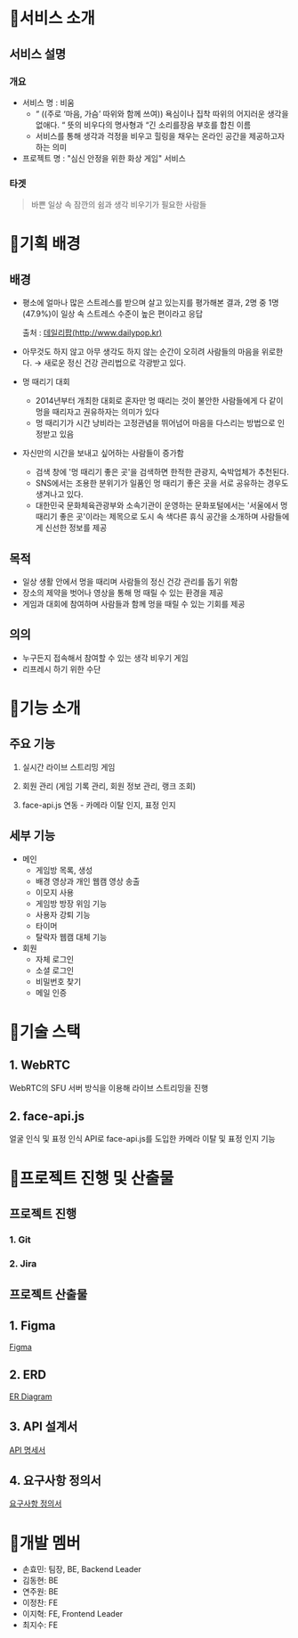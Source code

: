 

# 📌서비스 소개


## 서비스 설명


### 개요

- 서비스 명 : 비움
    - “  ((주로 ‘마음, 가슴’ 따위와 함께 쓰여)) 욕심이나 집착 따위의 어지러운 생각을 없애다. “ 뜻의 비우다의 명사형과 “긴 소리를장음 부호를 합친 이름
    - 서비스를 통해 생각과 걱정을 비우고 힐링을 채우는 온라인 공간을 제공하고자 하는 의미
- 프로젝트 명 : "심신 안정을 위한 화상 게임" 서비스

### 타겟

> 바쁜 일상 속 잠깐의 쉼과 생각 비우기가 필요한 사람들
> 


# 📌기획 배경


## 배경


- 평소에 얼마나 많은 스트레스를 받으며 살고 있는지를 평가해본 결과, 2명 중 1명(47.9%)이 일상 속 스트레스 수준이 높은 편이라고 응답
    
    출처 : [데일리팝(http://www.dailypop.kr)](https://www.dailypop.kr/news/articleView.html?idxno=53913)
    
- 아무것도 하지 않고 아무 생각도 하지 않는 순간이 오히려 사람들의 마음을 위로한다. → 새로운 정신 건강 관리법으로 각광받고 있다.
- 멍 때리기 대회    
    - 2014년부터 개최한 대회로 혼자만 멍 때리는 것이 불안한 사람들에게 다 같이 멍을 때리자고 권유하자는 의미가 있다
    - 멍 때리기가 시간 낭비라는 고정관념을 뛰어넘어 마음을 다스리는 방법으로 인정받고 있음
- 자신만의 시간을 보내고 싶어하는 사람들이 증가함
    - 검색 창에 '멍 때리기 좋은 곳'을 검색하면 한적한 관광지, 숙박업체가 추천된다.
    - SNS에서는 조용한 분위기가 일품인 멍 때리기 좋은 곳을 서로 공유하는 경우도 생겨나고 있다.
    - 대한민국 문화체육관광부와 소속기관이 운영하는 문화포털에서는 '서울에서 멍 때리기 좋은 곳'이라는 제목으로 도시 속 색다른 휴식 공간을 소개하며 사람들에게 신선한 정보를 제공

## 목적

- 일상 생활 안에서 멍을 때리며 사람들의 정신 건강 관리를 돕기 위함
- 장소의 제약을 벗어나 영상을 통해 멍 때릴 수 있는 환경을 제공
- 게임과 대회에 참여하며 사람들과 함께 멍을 때릴 수 있는 기회를 제공

## 의의

- 누구든지 접속해서 참여할 수 있는 생각 비우기 게임
- 리프레시 하기 위한 수단



# 📌기능 소개

## 주요 기능

1. 실시간 라이브 스트리밍 게임

2. 회원 관리 (게임 기록 관리, 회원 정보 관리, 랭크 조회) 

3. face-api.js 연동 - 카메라 이탈 인지, 표정 인지

## 세부 기능

- 메인
    - 게임방 목록, 생성
    - 배경 영상과 개인 웹캠 영상 송출
    - 이모지 사용
    - 게임방 방장 위임 기능
    - 사용자 강퇴 기능
    - 타이머
    - 탈락자 웹캠 대체 기능
- 회원
    - 자체 로그인
    - 소셜 로그인
    - 비밀번호 찾기
    - 메일 인증



# 📌기술 스택

## 1. WebRTC

WebRTC의 SFU 서버 방식을 이용해 라이브 스트리밍을 진행

## 2. face-api.js

얼굴 인식 및 표정 인식 API로 face-api.js를 도입한 카메라 이탈 및 표정 인지 기능



# 📌프로젝트 진행 및 산출물

## 프로젝트 진행

### 1. Git

### 2. Jira


## 프로젝트 산출물

## 1. Figma

[Figma](https://www.figma.com/file/0xwiJEVbPtZn1yo7yaQfn7/%EB%B9%84%CB%90%EC%9B%80?type=design&node-id=0-1&mode=design&t=q3l7gFRnTTfb5mJC-0)

## 2. ERD

[ER Diagram](https://www.erdcloud.com/d/frF6qL8QF29gzuymg)

## 3. API 설계서

[API 명세서](https://www.notion.so/API-URL-aecc36ea3f3d4a48a830f0fe8a689d4a?pvs=21)

## 4. 요구사항 정의서

[요구사항 정의서](https://docs.google.com/spreadsheets/d/1NY0yTh26FWAF4gvOKL72EtD5HL4vhLlK1UJVjDhHlrQ/edit#gid=283207649)




# 📌개발 멤버

- 손효민: 팀장, BE, Backend Leader
- 김동현: BE
- 연주원: BE
- 이정찬: FE
- 이지혁: FE, Frontend Leader
- 최지수: FE
